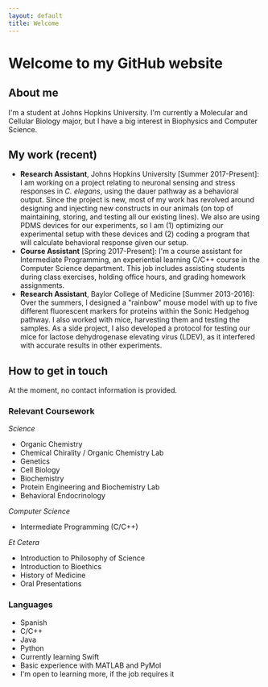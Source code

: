 ```yaml
---
layout: default
title: Welcome
---
```


# Welcome to my GitHub website
## About me
I'm a student at Johns Hopkins University. I'm currently a Molecular and Cellular Biology major, but I have a big interest in Biophysics and Computer Science.

## My work (recent)
* **Research Assistant**, Johns Hopkins University [Summer 2017-Present]: I am working on a project relating to neuronal sensing and stress responses in *C. elegans*, using the dauer pathway as a behavioral output. Since the project is new, most of my work has revolved around designing and injecting new constructs in our animals (on top of maintaining, storing, and testing all our existing lines). We also are using PDMS devices for our experiments, so I am (1) optimizing our experimental setup with these devices and (2) coding a program that will calculate behavioral response given our setup. 
* **Course Assistant** [Spring 2017-Present]: I'm a course assistant for Intermediate Programming, an experiential learning C/C++ course in the Computer Science department. This job includes assisting students during class exercises, holding office hours, and grading homework assignments.
* **Research Assistant**, Baylor College of Medicine [Summer 2013-2016]: Over the summers, I designed a "rainbow" mouse model with up to five different fluorescent markers for proteins within the Sonic Hedgehog pathway. I also worked with mice, harvesting them and testing the samples. As a side project, I also developed a protocol for testing our mice for lactose dehydrogenase elevating virus (LDEV), as it interfered with accurate results in other experiments.

## How to get in touch
At the moment, no contact information is provided.

### Relevant Coursework
*Science*
* Organic Chemistry
* Chemical Chirality / Organic Chemistry Lab
* Genetics
* Cell Biology
* Biochemistry
* Protein Engineering and Biochemistry Lab
* Behavioral Endocrinology

*Computer Science*
* Intermediate Programming (C/C++)

*Et Cetera*
* Introduction to Philosophy of Science
* Introduction to Bioethics
* History of Medicine
* Oral Presentations

### Languages
* Spanish
* C/C++
* Java
* Python
* Currently learning Swift
* Basic experience with MATLAB and PyMol
* I'm open to learning more, if the job requires it

